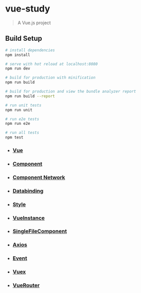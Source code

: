 # vue-study

> A Vue.js project

## Build Setup

``` bash
# install dependencies
npm install

# serve with hot reload at localhost:8080
npm run dev

# build for production with minification
npm run build

# build for production and view the bundle analyzer report
npm run build --report

# run unit tests
npm run unit

# run e2e tests
npm run e2e

# run all tests
npm test
```

- ### [Vue](https://github.com/banziha104/Vue_Study/blob/master/Markdown/VueBasic.md)

- ### [Component](https://github.com/banziha104/Vue_Study/blob/master/Markdown/VueComponent.md)

- ### [Component Network](https://github.com/banziha104/Vue_Study/blob/master/Markdown/VueComponentsNetwork.md)

- ### [Databinding](https://github.com/banziha104/Vue_Study/blob/master/Markdown/VueDataBind.md)

- ### [Style](https://github.com/banziha104/Vue_Study/blob/master/Markdown/VueStyle.md)

- ### [VueInstance](https://github.com/banziha104/Vue_Study/blob/master/Markdown/VueInstance.md)

- ### [SingleFileComponent](https://github.com/banziha104/Vue_Study/blob/master/Markdown/VueSingleFileComponent.md)

- ### [Axios](https://github.com/banziha104/Vue_Study/blob/master/Markdown/VueAxios.md)

- ### [Event](https://github.com/banziha104/Vue_Study/blob/master/Markdown/VueEvent.md)

- ### [Vuex](https://github.com/banziha104/Vue_Study/blob/master/Markdown/Vuex.md)

- ### [VueRouter](https://github.com/banziha104/Vue_Study/blob/master/Markdown/VueRouter.md)

